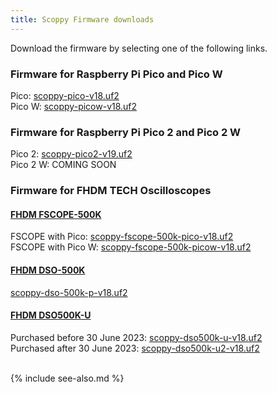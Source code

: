 ```yaml
---
title: Scoppy Firmware downloads
---
```


Download the firmware by selecting one of the following links.

### Firmware for Raspberry Pi Pico and Pico W

Pico: [scoppy-pico-v18.uf2](https://github.com/fhdm-dev/scpdl1/raw/master/a/v18/scoppy-pico-v18.uf2)
<br>
Pico W: [scoppy-picow-v18.uf2](https://github.com/fhdm-dev/scpdl1/raw/master/a/v18/scoppy-picow-v18.uf2)

### Firmware for Raspberry Pi Pico 2 and Pico 2 W

Pico 2: [scoppy-pico2-v19.uf2](https://github.com/fhdm-dev/scpdl1/raw/master/a/v19/scoppy-pico2-v19.uf2)
<br>
Pico 2 W: COMING SOON  

### Firmware for FHDM TECH Oscilloscopes

#### [FHDM FSCOPE-500K](https://store.fhdm.xyz/fscope-500k)
FSCOPE with Pico: [scoppy-fscope-500k-pico-v18.uf2](https://github.com/fhdm-dev/scpdl1/raw/master/a/v18/scoppy-fscope-500k-pico-v18.uf2)
<br>
FSCOPE with Pico W: [scoppy-fscope-500k-picow-v18.uf2](https://github.com/fhdm-dev/scpdl1/raw/master/a/v18/scoppy-fscope-500k-picow-v18.uf2)

#### [FHDM DSO-500K](https://store.fhdm.xyz/dso-500k)
[scoppy-dso-500k-p-v18.uf2](https://github.com/fhdm-dev/scpdl1/raw/master/a/v18/scoppy-dso-500k-p-v18.uf2)

#### [FHDM DSO500K-U](https://store.fhdm.xyz/dso500k-u)
Purchased before 30 June 2023: [scoppy-dso500k-u-v18.uf2](https://github.com/fhdm-dev/scpdl1/raw/master/a/v18/scoppy-dso500k-u-v18.uf2)
<br>
Purchased after 30 June 2023: [scoppy-dso500k-u2-v18.uf2](https://github.com/fhdm-dev/scpdl1/raw/master/a/v18/scoppy-dso500k-u2-v18.uf2)


<br>
{% include see-also.md %}
